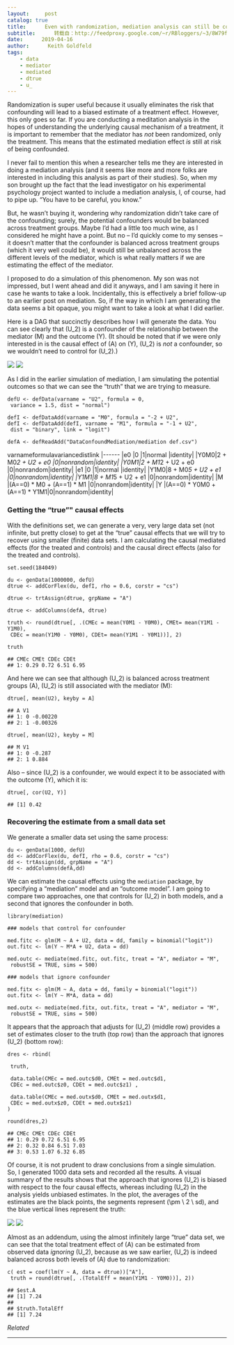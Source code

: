 ```yaml
---
layout:     post
catalog: true
title:      Even with randomization, mediation analysis can still be confounded
subtitle:      转载自：http://feedproxy.google.com/~r/RBloggers/~3/8W79fhpJAJY/
date:      2019-04-16
author:      Keith Goldfeld
tags:
    - data
    - mediator
    - mediated
    - dtrue
    - u_
---
```






Randomization is super useful because it usually eliminates the risk that confounding will lead to a biased estimate of a treatment effect. However, this only goes so far. If you are conducting a meditation analysis in the hopes of understanding the underlying causal mechanism of a treatment, it is important to remember that the mediator has *not* been randomized, only the treatment. This means that the estimated mediation effect *is* still at risk of being confounded.

I never fail to mention this when a researcher tells me they are interested in doing a mediation analysis (and it seems like more and more folks are interested in including this analysis as part of their studies). So, when my son brought up the fact that the lead investigator on his experimental psychology project wanted to include a mediation analysis, I, of course, had to pipe up. “You have to be careful, you know.”

But, he wasn’t buying it, wondering why randomization didn’t take care of the confounding; surely, the potential confounders would be balanced across treatment groups. Maybe I’d had a little too much wine, as I considered he might have a point. But no – I’d quickly come to my senses – it doesn’t matter that the confounder is balanced across treatment groups (which it very well could be), it would still be unbalanced across the different levels of the mediator, which is what really matters if we are estimating the effect of the mediator.

I proposed to do a simulation of this phenomenon. My son was not impressed, but I went ahead and did it anyways, and I am saving it here in case he wants to take a look. Incidentally, this is effectively a brief follow-up to an earlier post on mediation. So, if the way in which I am generating the data seems a bit opaque, you might want to take a look at what I did earlier.

Here is a DAG that succinctly describes how I will generate the data. You can see clearly that \(U_2\) is a confounder of the relationship between the mediator \(M\) and the outcome \(Y\). (It should be noted that if we were only interested in is the causal effect of \(A\) on \(Y\), \(U_2\) is *not* a confounder, so we wouldn’t need to control for \(U_2\).)

![](https://i0.wp.com/www.rdatagen.net/img/post-confoundmed/DAGmediation.png?w=456&ssl=1)
![](https://i0.wp.com/www.rdatagen.net/img/post-confoundmed/DAGmediation.png?w=456&ssl=1)


As I did in the earlier simulation of mediation, I am simulating the potential outcomes so that we can see the “truth” that we are trying to measure.

```
defU <- defData(varname = "U2", formula = 0, 
 variance = 1.5, dist = "normal")

defI <- defDataAdd(varname = "M0", formula = "-2 + U2",
defI <- defDataAdd(defI, varname = "M1", formula = "-1 + U2",
 dist = "binary", link = "logit")

defA <- defReadAdd("DataConfoundMediation/mediation def.csv")
```

varnameformulavariancedistlink
|------
|e0 |0 |1|normal |identity|
|Y0M0|2 + M0*2 + U2 + e0 |0|nonrandom|identity|
|Y0M1|2 + M1*2 + U2 + e0 |0|nonrandom|identity|
|e1 |0 |1|normal |identity|
|Y1M0|8 + M0*5 + U2 + e1 |0|nonrandom|identity|
|Y1M1|8 + M1*5 + U2 + e1 |0|nonrandom|identity|
|M |(A==0) * M0 + (A==1) * M1 |0|nonrandom|identity|
|Y |(A==0) * Y0M0 + (A==1) * Y1M1|0|nonrandom|identity|

### Getting the “true”" causal effects

With the definitions set, we can generate a very, very large data set (not infinite, but pretty close) to get at the “true” causal effects that we will try to recover using smaller (finite) data sets. I am calculating the causal mediated effects (for the treated and controls) and the causal direct effects (also for the treated and controls).

```
set.seed(184049)

du <- genData(1000000, defU)
dtrue <- addCorFlex(du, defI, rho = 0.6, corstr = "cs")

dtrue <- trtAssign(dtrue, grpName = "A")

dtrue <- addColumns(defA, dtrue)

truth <- round(dtrue[, .(CMEc = mean(Y0M1 - Y0M0), CMEt= mean(Y1M1 - Y1M0),
 CDEc = mean(Y1M0 - Y0M0), CDEt= mean(Y1M1 - Y0M1))], 2)

truth
```

```
## CMEc CMEt CDEc CDEt
## 1: 0.29 0.72 6.51 6.95
```

And here we can see that although \(U_2\) is balanced across treatment groups \(A\), \(U_2\) is still associated with the mediator \(M\):

```
dtrue[, mean(U2), keyby = A]
```

```
## A V1
## 1: 0 -0.00220
## 2: 1 -0.00326
```

```
dtrue[, mean(U2), keyby = M]
```

```
## M V1
## 1: 0 -0.287
## 2: 1 0.884
```

Also – since \(U_2\) is a confounder, we would expect it to be associated with the outcome \(Y\), which it is:

```
dtrue[, cor(U2, Y)]
```

```
## [1] 0.42
```

### Recovering the estimate from a small data set

We generate a smaller data set using the same process:

```
du <- genData(1000, defU)
dd <- addCorFlex(du, defI, rho = 0.6, corstr = "cs")
dd <- trtAssign(dd, grpName = "A")
dd <- addColumns(defA,dd)
```

We can estimate the causal effects using the `mediation` package, by specifying a “mediation” model and an “outcome model”. I am going to compare two approaches, one that controls for \(U_2\) in both models, and a second that ignores the confounder in both.

```
library(mediation)

### models that control for confounder

med.fitc <- glm(M ~ A + U2, data = dd, family = binomial("logit"))
out.fitc <- lm(Y ~ M*A + U2, data = dd)

med.outc <- mediate(med.fitc, out.fitc, treat = "A", mediator = "M",
 robustSE = TRUE, sims = 500)

### models that ignore confounder

med.fitx <- glm(M ~ A, data = dd, family = binomial("logit"))
out.fitx <- lm(Y ~ M*A, data = dd)

med.outx <- mediate(med.fitx, out.fitx, treat = "A", mediator = "M",
 robustSE = TRUE, sims = 500)
```

It appears that the approach that adjusts for \(U_2\) (middle row) provides a set of estimates closer to the truth (top row) than the approach that ignores \(U_2\) (bottom row):

```
dres <- rbind(
 
 truth,

 data.table(CMEc = med.outc$d0, CMEt = med.outc$d1, 
 CDEc = med.outc$z0, CDEt = med.outc$z1) ,

 data.table(CMEc = med.outx$d0, CMEt = med.outx$d1, 
 CDEc = med.outx$z0, CDEt = med.outx$z1)
)

round(dres,2)
```

```
## CMEc CMEt CDEc CDEt
## 1: 0.29 0.72 6.51 6.95
## 2: 0.32 0.84 6.51 7.03
## 3: 0.53 1.07 6.32 6.85
```

Of course, it is not prudent to draw conclusions from a single simulation. So, I generated 1000 data sets and recorded all the results. A visual summary of the results shows that the approach that ignores \(U_2\) is biased with respect to the four causal effects, whereas including \(U_2\) in the analysis yields unbiased estimates. In the plot, the averages of the estimates are the black points, the segments represent \(\pm \ 2 \ sd\), and the blue vertical lines represent the truth:

![](https://i2.wp.com/www.rdatagen.net/img/post-confoundmed/estMediation.png?w=456&ssl=1)
![](https://i2.wp.com/www.rdatagen.net/img/post-confoundmed/estMediation.png?w=456&ssl=1)


Almost as an addendum, using the almost infinitely large “true” data set, we can see that the total treatment effect of \(A\) can be estimated from observed data *ignoring* \(U_2\), because as we saw earlier, \(U_2\) is indeed balanced across both levels of \(A\) due to randomization:

```
c( est = coef(lm(Y ~ A, data = dtrue))["A"], 
 truth = round(dtrue[, .(TotalEff = mean(Y1M1 - Y0M0))], 2))
```

```
## $est.A
## [1] 7.24
## 
## $truth.TotalEff
## [1] 7.24
```


*Related*








---
